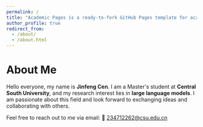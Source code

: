 ```yaml
---
permalink: /
title: "Academic Pages is a ready-to-fork GitHub Pages template for academic personal websites"
author_profile: true
redirect_from: 
  - /about/
  - /about.html
---
```


# About Me

Hello everyone, my name is **Jinfeng Cen**. I am a Master's student at **Central South University**, and my research interest lies in **large language models**. I am passionate about this field and look forward to exchanging ideas and collaborating with others.

Feel free to reach out to me via email: 📧 [234712262@csu.edu.cn](mailto:234712262@csu.edu.cn)
